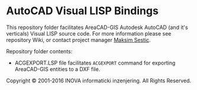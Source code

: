 ﻿# AutoCAD Visual LISP Bindings

This repository folder facilitates AreaCAD-GIS Autodesk AutoCAD (and it's verticals) Visual LISP source code. For more information please see repository Wiki, or contact project manager [Maksim Sestic](https://github.com/SesticM).

Repository folder contents:

* ACGEXPORT.LSP file facilitates `ACGEXPORT` command for exporting AreaCAD-GIS entities to a DXF file.

Copyright © 2001-2016 INOVA informaticki inzenjering. All Rights Reserved. 

